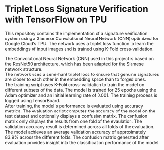 # Triplet Loss Signature Verification with TensorFlow on TPU

<p>This repository contains the implementation of a signature verification system using a Siamese Convolutional Neural Network (CNN) optimized for Google Cloud's TPU. The network uses a triplet loss function to learn the embeddings of input images and is trained using K-Fold cross-validation.</p>

<p>The Convolutional Neural Network (CNN) used in this project is based on the ResNet50 architecture, which has been adapted for the Siamese network structure.<br> 
The network uses a semi-hard triplet loss to ensure that genuine signatures are closer to each other in the embedding space than to forged ones.<br> 
The training script uses K-Fold cross-validation to train the model on different subsets of the data. The model is trained for 25 epochs using the Adam optimizer and an initial learning rate of 0.001. The training process is logged using TensorBoard.<br>
After training, the model's performance is evaluated using accuracy metrics. The evaluation script computes the accuracy of the model on the test dataset and optionally displays a confusion matrix. The confusion matrix only displays the results from one fold of the evaulation. The validation accuracy result is determined across all folds of the evaluation.<br>
The model achieves an average validation accuracy of approximately 83.9% across the different folds. The confusion matrix generated after evaluation provides insight into the classification performance of the model.</p>
